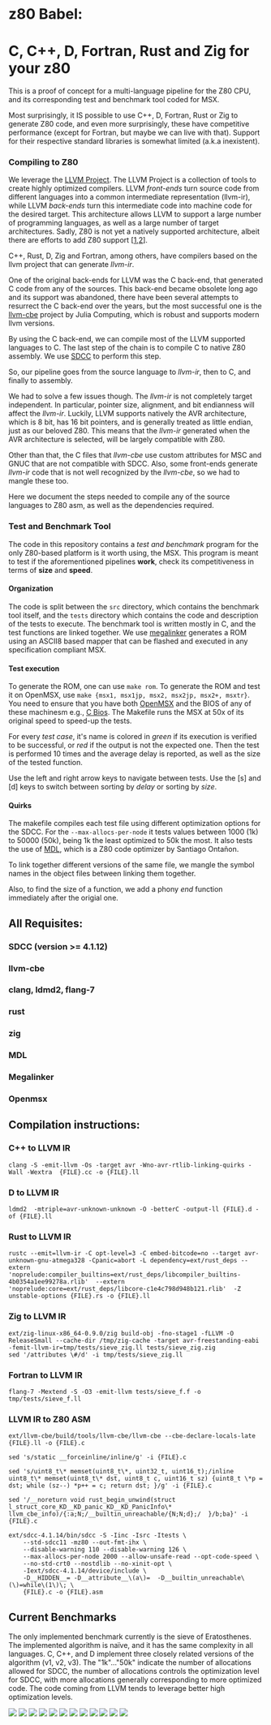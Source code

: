 # z80 Babel: 
# C, C++, D, Fortran, Rust and Zig for your z80

This is a proof of concept for a multi-language pipeline for the Z80 CPU, 
and its corresponding test and benchmark tool coded for MSX.

Most surprisingly, it IS possible to use C++, D, Fortran, Rust or Zig to generate Z80 code, 
and even more surprisingly, these have competitive performance (except for Fortran, but maybe we can live with that). 
Support for their respective standard libraries is somewhat limited (a.k.a inexistent).

### Compiling to Z80

We leverage the [LLVM Project](https://github.com/llvm/llvm-project). 
The LLVM Project is a collection of tools to create highly optimized compilers. 
LLVM *front-ends* turn source code from different languages into a common intermediate representation (llvm-ir), 
while LLVM *back-ends* turn this intermediate code into machine code for the desired target. 
This architecture allows LLVM to support a large number of programming languages, as well as a large number of target architectures.
Sadly, Z80 is not yet a natively supported architecture, albeit there are efforts to add Z80 support
[[1](https://github.com/jacobly0/llvm-project),[2](https://github.com/AHelper/llvm-z80-target)].

C++, Rust, D, Zig and Fortran, among others, have compilers based on the llvm project that can generate *llvm-ir*.

One of the original back-ends for LLVM was the C back-end, that generated C code from any of the sources.
This back-end became obsolete long ago and its support was abandoned, 
there have been several attempts to resurrect the C back-end over the years, 
but the most successful one is the [llvm-cbe](https://github.com/JuliaComputingOSS/llvm-cbe) project by Julia Computing, 
which is robust and supports modern llvm versions.

By using the C back-end, we can compile most of the LLVM supported languages to C. 
The last step of the chain is to compile C to native Z80 assembly. 
We use [SDCC]([llvm-cbe](https://github.com/JuliaComputingOSS/llvm-cbe)) to perform this step.

So, our pipeline goes from the source language to *llvm-ir*, then to C, and finally to assembly. 

We had to solve a few issues though. The *llvm-ir* is not completely target independent.
In particular, pointer size, alignment, and bit endianness will affect the *llvm-ir*.
Luckily, LLVM supports natively the AVR architecture, which is 8 bit, has 16 bit pointers, 
and is generally treated as little endian, just as our beloved Z80.
This means that the *llvm-ir* generated when the AVR architecture is selected, 
will be largely compatible with Z80.

Other than that, the C files that *llvm-cbe* use custom attributes for MSC and GNUC that are not compatible with SDCC.
Also, some front-ends generate *llvm-ir* code that is not well recognized by the *llvm-cbe*, so we had to mangle these too.

Here we document the steps needed to compile any of the source languages to Z80 asm, as well as the dependencies required.

### Test and Benchmark Tool

The code in this repository contains a *test and benchmark* program for the only Z80-based platform is it worth using, the MSX.
This program is meant to test if the aforementioned pipelines **work**, check its competitiveness in terms of **size** and **speed**.

#### Organization

The code is split between the `src` directory, which contains the benchmark tool itself, 
and the `tests` directory which contains the code and description of the tests to execute.
The benchmark tool is written mostly in C, and the test functions are linked together. 
We use [megalinker](https://github.com/MartinezTorres/megalinker) generates a ROM using an ASCII8 based mapper that can be flashed
and executed in any specification compliant MSX. 

#### Test execution

To generate the ROM, one can use `make rom`. To generate the ROM and test it on OpenMSX, use `make {msx1, msx1jp, msx2, msx2jp, msx2+, msxtr}`.
You need to ensure that you have both [OpenMSX](https://openmsx.org/) and the BIOS of any of these machinesm e.g., [C Bios](http://cbios.sourceforge.net/).
The Makefile runs the MSX at 50x of its original speed to speed-up the tests.

For every *test case*, it's name is colored in *green* if its execution is verified to be successful, or *red* if the output is not the expected one.
Then the test is performed 10 times and the average delay is reported, as well as the size of the tested function.

Use the left and right arrow keys to navigate between tests. Use the [s] and [d] keys to switch between sorting by *delay* or sorting by *size*.

#### Quirks

The makefile compiles each test file using different optimization options for the SDCC.
For the `--max-allocs-per-node` it tests values between 1000 (1k) to 50000 (50k), being 1k the least optimized to 50k the most.
It also tests the use of [MDL](https://github.com/santiontanon/mdlz80optimizer), which is a Z80 code optimizer by Santiago Ontañon.

To link together different versions of the same file, we mangle the symbol names in the object files between linking them together.

Also, to find the size of a function, we add a phony *end* function immediately after the origial one.

## All Requisites:
### SDCC (version >= 4.1.12)
### llvm-cbe
### clang, ldmd2, flang-7
### rust
### zig
### MDL
### Megalinker
### Openmsx

## Compilation instructions:

### C++ to LLVM IR
```
clang -S -emit-llvm -Os -target avr -Wno-avr-rtlib-linking-quirks -Wall -Wextra  {FILE}.cc -o {FILE}.ll
```

### D to LLVM IR
```
ldmd2  -mtriple=avr-unknown-unknown -O -betterC -output-ll {FILE}.d -of {FILE}.ll
```

### Rust to LLVM IR
```
rustc --emit=llvm-ir -C opt-level=3 -C embed-bitcode=no --target avr-unknown-gnu-atmega328 -Cpanic=abort -L dependency=ext/rust_deps --extern 'noprelude:compiler_builtins=ext/rust_deps/libcompiler_builtins-4b0354a1ee99278a.rlib'  --extern 'noprelude:core=ext/rust_deps/libcore-c1e4c798d948b121.rlib'  -Z unstable-options {FILE}.rs -o {FILE}.ll
```

### Zig to LLVM IR
```
ext/zig-linux-x86_64-0.9.0/zig build-obj -fno-stage1 -fLLVM -O ReleaseSmall --cache-dir /tmp/zig-cache -target avr-freestanding-eabi -femit-llvm-ir=tmp/tests/sieve_zig.ll tests/sieve_zig.zig
sed '/attributes \#/d' -i tmp/tests/sieve_zig.ll
```

### Fortran to LLVM IR
```
flang-7 -Mextend -S -O3 -emit-llvm tests/sieve_f.f -o tmp/tests/sieve_f.ll
```

### LLVM IR to Z80 ASM
```
ext/llvm-cbe/build/tools/llvm-cbe/llvm-cbe --cbe-declare-locals-late {FILE}.ll -o {FILE}.c

sed 's/static __forceinline/inline/g' -i {FILE}.c

sed 's/uint8_t\* memset(uint8_t\*, uint32_t, uint16_t);/inline uint8_t\* memset(uint8_t\* dst, uint8_t c, uint16_t sz) {uint8_t \*p = dst; while (sz--) *p++ = c; return dst; }/g' -i {FILE}.c

sed '/__noreturn void rust_begin_unwind(struct l_struct_core_KD__KD_panic_KD__KD_PanicInfo\* llvm_cbe_info)/{:a;N;/__builtin_unreachable/{N;N;d};/  }/b;ba}' -i {FILE}.c

ext/sdcc-4.1.14/bin/sdcc -S -Iinc -Isrc -Itests \
    --std-sdcc11 -mz80 --out-fmt-ihx \
    --disable-warning 110 --disable-warning 126 \
    --max-allocs-per-node 2000 --allow-unsafe-read --opt-code-speed \
    --no-std-crt0 --nostdlib --no-xinit-opt \
    -Iext/sdcc-4.1.14/device/include \
    -D__HIDDEN__= -D__attribute__\(a\)=  -D__builtin_unreachable\(\)=while\(1\)\; \
    {FILE}.c -o {FILE}.asm
```

## Current Benchmarks
The only implemented benchmark currently is the sieve of Eratosthenes. The implemented algorithm is naïve, and it has the same complexity in all languages.
C, C++, and D implement three closely related versions of the algorithm (v1, v2, v3). The "1k"..."50k" indicate the number of allocations allowed for SDCC, the number of allocations controls the optimization level for SDCC, with more allocations generally corresponding to more optimized code. The code coming from LLVM tends to leverage better high optimization levels. 

![](img/1_50k_1.png)
![](img/2_1k_1.png)
![](img/3_50k_2.png)
![](img/4_1k_2.png)
![](img/5_C_v1.png)
![](img/6_C_v3.png)
![](img/7_C++_v1.png)
![](img/8_C++_v3.png)
![](img/9_D_v1.png)
![](img/10_D_v3.png)
![](img/11_RUST.png)
![](img/12_ZIG.png)
